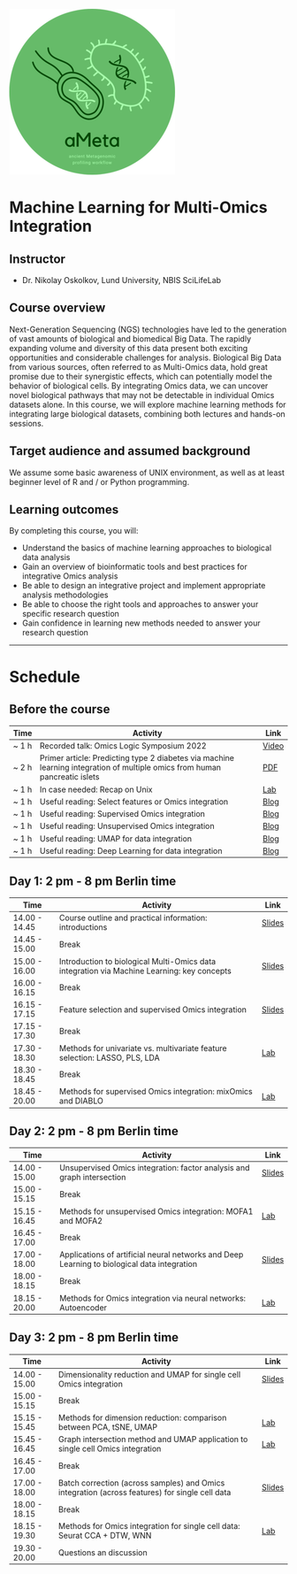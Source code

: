 ![](aMeta.png)

# Machine Learning for Multi-Omics Integration

## Instructor

- Dr. Nikolay Oskolkov, Lund University, NBIS SciLifeLab

## Course overview
Next-Generation Sequencing (NGS) technologies have led to the generation of vast amounts of biological and biomedical Big Data. The rapidly expanding volume and diversity of this data present both exciting opportunities and considerable challenges for analysis. Biological Big Data from various sources, often referred to as Multi-Omics data, hold great promise due to their synergistic effects, which can potentially model the behavior of biological cells. By integrating Omics data, we can uncover novel biological pathways that may not be detectable in individual Omics datasets alone. In this course, we will explore machine learning methods for integrating large biological datasets, combining both lectures and hands-on sessions.

## Target audience and assumed background
We assume some basic awareness of UNIX environment, as well as at least beginner level of R and / or Python programming.

## Learning outcomes
By completing this course, you will:

- Understand the basics of machine learning approaches to biological data analysis
- Gain an overview of bioinformatic tools and best practices for integrative Omics analysis
- Be able to design an integrative project and implement appropriate analysis methodologies
- Be able to choose the right tools and approaches to answer your specific research question
- Gain confidence in learning new methods needed to answer your research question

---

# Schedule

## Before the course

| Time   | Activity                                                          | Link                                                                                                                                                    |
|--------|-------------------------------------------------------------------|---------------------------------------------------------------------------------------------------------------------------------------------------------|
| ~ 1 h  | Recorded talk: Omics Logic Symposium 2022                                                                                 | [Video](https://www.youtube.com/watch?v=Jrz6t3fbOCw)                                            |
| ~ 2 h  | Primer article: Predicting type 2 diabetes via machine learning integration of multiple omics from human pancreatic islets| [PDF](articles/Multi_Omics_T2D_ScientificReports2024.pdf)                                       |
| ~ 1 h  | In case needed: Recap on Unix                                                                                             | [Lab](command-line-basics.md)                                                                   |
| ~ 1 h  | Useful reading: Select features or Omics integration                                                                      | [Blog](https://towardsdatascience.com/select-features-for-omics-integration-511390b7e7fd)       |
| ~ 1 h  | Useful reading: Supervised Omics integration                                                                              | [Blog](https://towardsdatascience.com/supervised-omics-integration-2158e1a6d23f)                |
| ~ 1 h  | Useful reading: Unsupervised Omics integration                                                                            | [Blog](https://towardsdatascience.com/unsupervised-omics-integration-688bf8fa49bf)              |
| ~ 1 h  | Useful reading: UMAP for data integration                                                                                 | [Blog](https://towardsdatascience.com/umap-for-data-integration-50b5cfa4cdcd)                   |
| ~ 1 h  | Useful reading: Deep Learning for data integration                                                                        | [Blog](https://towardsdatascience.com/deep-learning-for-data-integration-46d51601f781)          |



## Day 1: 2 pm - 8 pm Berlin time

| Time           | Activity                                                                                   | Link                                                                           |
|----------------|--------------------------------------------------------------------------------------------|--------------------------------------------------------------------------------|
| 14.00 - 14.45  | Course outline and practical information: introductions                                    | [Slides](slides/course-outline-and-practical-info.pdf)                         |
| 14.45 - 15.00  | Break                                                                                      |                                                                                |
| 15.00 - 16.00  | Introduction to biological Multi-Omics data integration via Machine Learning: key concepts | [Slides](slides/MachineLearningOmicsIntegration_Oskolkov.pdf)                  |
| 16.00 - 16.15  | Break                                                                                      |                                                                                |
| 16.15 - 17.15  | Feature selection and supervised Omics integration                                         | [Slides](slides/SupervisedOmicsIntegration_Oskolkov.pdf)                       |
| 17.15 - 17.30  | Break                                                                                      |                                                                                |
| 17.30 - 18.30  | Methods for univariate vs. multivariate feature selection: LASSO, PLS, LDA                 | [Lab](https://html-preview.github.io/?url=https://github.com/NikolayOskolkov/Physalia_MLOmicsIntegration_2025/blob/main/practicals/OmicsIntegration_FeatureSelection.html)                       |
| 18.30 - 18.45  | Break                                                                                      |                                                                                |
| 18.45 - 20.00  | Methods for supervised Omics integration: mixOmics and DIABLO                              | [Lab](https://html-preview.github.io/?url=https://github.com/NikolayOskolkov/Physalia_MLOmicsIntegration_2025/blob/main/practicals/supervised_omics_integr_CLL.html)                             |


## Day 2: 2 pm - 8 pm Berlin time

| Time           | Activity                                                                                    | Link                                                                           |
|----------------|---------------------------------------------------------------------------------------------|--------------------------------------------------------------------------------|
| 14.00 - 15.00  | Unsupervised Omics integration: factor analysis and graph intersection                      | [Slides](slides/UnsupervisedOmicsIntegration_Oskolkov.pdf)                     |
| 15.00 - 15.15  | Break                                                                                       |                                                                                |
| 15.15 - 16.45  | Methods for unsupervised Omics integration: MOFA1 and MOFA2                                 | [Lab](https://html-preview.github.io/?url=https://github.com/NikolayOskolkov/Physalia_MLOmicsIntegration_2025/blob/main/practicals/UnsupervisedOMICsIntegration_MOFA2.html)                     |
| 16.45 - 17.00  | Break                                                                                       |                                                                                |
| 17.00 - 18.00  | Applications of artificial neural networks and Deep Learning to biological data integration | [Slides](slides/DeepLearningOmicsIntegration_Oskolkov.pdf)                     |
| 18.00 - 18.15  | Break                                                                                       |                                                                                |
| 18.15 - 20.00  | Methods for Omics integration via neural networks: Autoencoder                              | [Lab](https://html-preview.github.io/?url=https://github.com/NikolayOskolkov/Physalia_MLOmicsIntegration_2025/blob/main/practicals/DeepLearningDataIntegration.html)                             |


## Day 3: 2 pm - 8 pm Berlin time

| Time           | Activity                                                                                        | Link                                                                           |
|----------------|-------------------------------------------------------------------------------------------------|--------------------------------------------------------------------------------|
| 14.00 - 15.00  | Dimensionality reduction and UMAP for single cell Omics integration                             | [Slides](slides/DimensionReduction_Oskolkov.pdf)                               |
| 15.00 - 15.15  | Break                                                                                           |                                                                                |
| 15.15 - 15.45  | Methods for dimension reduction: comparison between PCA, tSNE, UMAP                             | [Lab](https://html-preview.github.io/?url=https://github.com/NikolayOskolkov/Physalia_MLOmicsIntegration_2025/blob/main/practicals/OmicsIntegration_DimensionReduction.html)                     |
| 15.45 - 16.45  | Graph intersection method and UMAP application to single cell Omics integration                 | [Lab](https://html-preview.github.io/?url=https://github.com/NikolayOskolkov/Physalia_MLOmicsIntegration_2025/blob/main/practicals/UMAP_DataIntegration.html)                                    |
| 16.45 - 17.00  | Break                                                                                           |                                                                                |
| 17.00 - 18.00  | Batch correction (across samples) and Omics integration (across features) for single cell data  | [Slides](slides/Single_Cell_Integration_Oskolkov.pdf)                          |
| 18.00 - 18.15  | Break                                                                                           |                                                                                |
| 18.15 - 19.30  | Methods for Omics integration for single cell data: Seurat CCA + DTW, WNN                       | [Lab](https://html-preview.github.io/?url=https://github.com/NikolayOskolkov/Physalia_MLOmicsIntegration_2025/blob/main/practicals/SingleCell_OmicsIntegration.html)                             |
| 19.30 - 20.00  | Questions an discussion                                                                         |                                                                                |


